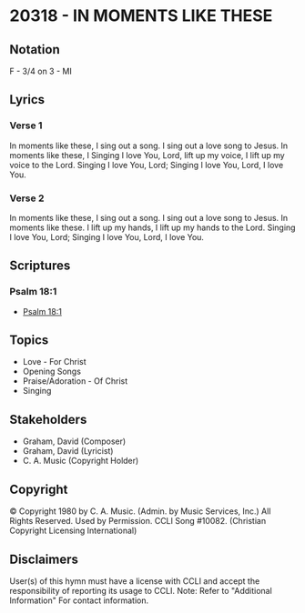 # 20318 - IN MOMENTS LIKE THESE

## Notation

F - 3/4 on 3 - MI

## Lyrics

### Verse 1

In moments like these, I sing out a song. I sing out a love song to Jesus. In moments like these, I Singing I love You, Lord, lift up my voice, I lift up my voice to the Lord. Singing I love You, Lord; Singing I love You, Lord, I love You. 

### Verse 2

In moments like these, I sing out a song. I sing out a love song to Jesus. In moments like these. I lift up my hands, I lift up my hands to the Lord. Singing I love You, Lord; Singing I love You, Lord, I love You. 


## Scriptures

### Psalm 18:1

- [Psalm 18:1](https://www.biblegateway.com/passage/?search=Psalm%2018%3A1)


## Topics

- Love - For Christ
- Opening Songs
- Praise/Adoration - Of Christ
- Singing

## Stakeholders

- Graham, David (Composer)
- Graham, David (Lyricist)
- C. A. Music (Copyright Holder)

## Copyright

© Copyright 1980 by  C. A. Music. (Admin. by Music Services, Inc.) All Rights Reserved. Used by Permission. CCLI Song #10082.
(Christian Copyright Licensing International)

## Disclaimers

User(s) of this hymn must have a license with CCLI and accept the responsibility of reporting its usage to CCLI.
Note: Refer to "Additional Information" For contact information.

